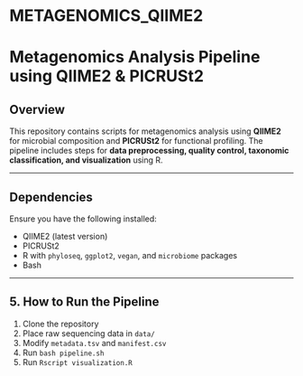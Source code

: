 # METAGENOMICS_QIIME2
# Metagenomics Analysis Pipeline using QIIME2 & PICRUSt2

## Overview
This repository contains scripts for metagenomics analysis using **QIIME2** for microbial composition and **PICRUSt2** for functional profiling. The pipeline includes steps for **data preprocessing, quality control, taxonomic classification, and visualization** using R.

---

## Dependencies
Ensure you have the following installed:
- QIIME2 (latest version)
- PICRUSt2
- R with `phyloseq`, `ggplot2`, `vegan`, and `microbiome` packages
- Bash

---


## 5. How to Run the Pipeline
1. Clone the repository
2. Place raw sequencing data in `data/`
3. Modify `metadata.tsv` and `manifest.csv`
4. Run `bash pipeline.sh`
5. Run `Rscript visualization.R`


